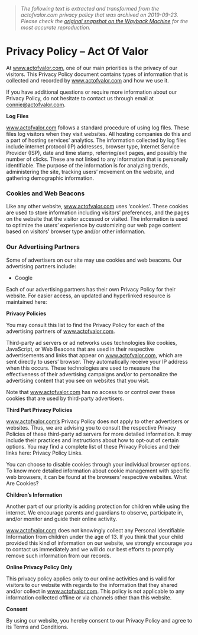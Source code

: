 > *The following text is extracted and transformed from the actofvalor.com privacy policy that was archived on 2019-09-23. Please check the [original snapshot on the Wayback Machine](https://web.archive.org/web/20190923052731id_/https%3A//www.actofvalor.com/privacy-policy) for the most accurate reproduction.*

# Privacy Policy – Act Of Valor

At www.actofvalor.com, one of our main priorities is the privacy of our visitors. This Privacy Policy document contains types of information that is collected and recorded by www.actofvalor.com and how we use it.

If you have additional questions or require more information about our Privacy Policy, do not hesitate to contact us through email at connie@actofvalor.com.

**Log Files**

www.actofvalor.com follows a standard procedure of using log files. These files log visitors when they visit websites. All hosting companies do this and a part of hosting services’ analytics. The information collected by log files include internet protocol (IP) addresses, browser type, Internet Service Provider (ISP), date and time stamp, referring/exit pages, and possibly the number of clicks. These are not linked to any information that is personally identifiable. The purpose of the information is for analyzing trends, administering the site, tracking users’ movement on the website, and gathering demographic information.

### Cookies and Web Beacons

Like any other website, www.actofvalor.com uses ‘cookies’. These cookies are used to store information including visitors’ preferences, and the pages on the website that the visitor accessed or visited. The information is used to optimize the users’ experience by customizing our web page content based on visitors’ browser type and/or other information.

### Our Advertising Partners

Some of advertisers on our site may use cookies and web beacons. Our advertising partners include:

  * Google



Each of our advertising partners has their own Privacy Policy for their website. For easier access, an updated and hyperlinked resource is maintained here:

**Privacy Policies**

You may consult this list to find the Privacy Policy for each of the advertising partners of www.actofvalor.com.

Third-party ad servers or ad networks uses technologies like cookies, JavaScript, or Web Beacons that are used in their respective advertisements and links that appear on www.actofvalor.com, which are sent directly to users’ browser. They automatically receive your IP address when this occurs. These technologies are used to measure the effectiveness of their advertising campaigns and/or to personalize the advertising content that you see on websites that you visit.

Note that www.actofvalor.com has no access to or control over these cookies that are used by third-party advertisers.

**Third Part Privacy Policies**

www.actofvalor.com’s Privacy Policy does not apply to other advertisers or websites. Thus, we are advising you to consult the respective Privacy Policies of these third-party ad servers for more detailed information. It may include their practices and instructions about how to opt-out of certain options. You may find a complete list of these Privacy Policies and their links here: Privacy Policy Links.

You can choose to disable cookies through your individual browser options. To know more detailed information about cookie management with specific web browsers, it can be found at the browsers’ respective websites. What Are Cookies?

**Children’s Information**

Another part of our priority is adding protection for children while using the internet. We encourage parents and guardians to observe, participate in, and/or monitor and guide their online activity.

www.actofvalor.com does not knowingly collect any Personal Identifiable Information from children under the age of 13. If you think that your child provided this kind of information on our website, we strongly encourage you to contact us immediately and we will do our best efforts to promptly remove such information from our records.

**Online Privacy Policy Only**

This privacy policy applies only to our online activities and is valid for visitors to our website with regards to the information that they shared and/or collect in www.actofvalor.com. This policy is not applicable to any information collected offline or via channels other than this website.

**Consent**

By using our website, you hereby consent to our Privacy Policy and agree to its Terms and Conditions.

